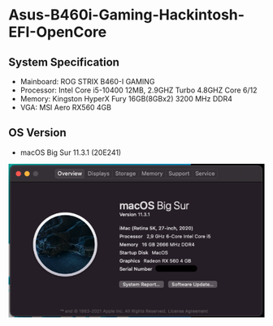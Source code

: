 # Asus-B460i-Gaming-Hackintosh-EFI-OpenCore

## System Specification
- Mainboard: ROG STRIX B460-I GAMING
- Processor: Intel Core i5-10400 12MB, 2.9GHZ Turbo 4.8GHZ Core 6/12
- Memory: Kingston HyperX Fury 16GB(8GBx2) 3200 MHz DDR4
- VGA: MSI Aero RX560 4GB

## OS Version
- macOS Big Sur 11.3.1 (20E241)

![ScreenShot](/ScreenShot.png)

